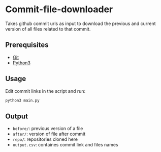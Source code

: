 # Commit-file-downloader
Takes github commit urls as input to download the previous and current version of all files related to that commit.

## Prerequisites
- [Git](https://github.com/git-guides/install-git)
- [Python3](https://www.python.org/downloads/)

## Usage
Edit commit links in the script and run:
```bash
python3 main.py
```

## Output
- `before/`: previous version of a file
- `after/`: version of file after commit
- `repo/`: repositories cloned here
- `output.csv`: containes commit link and files names 
